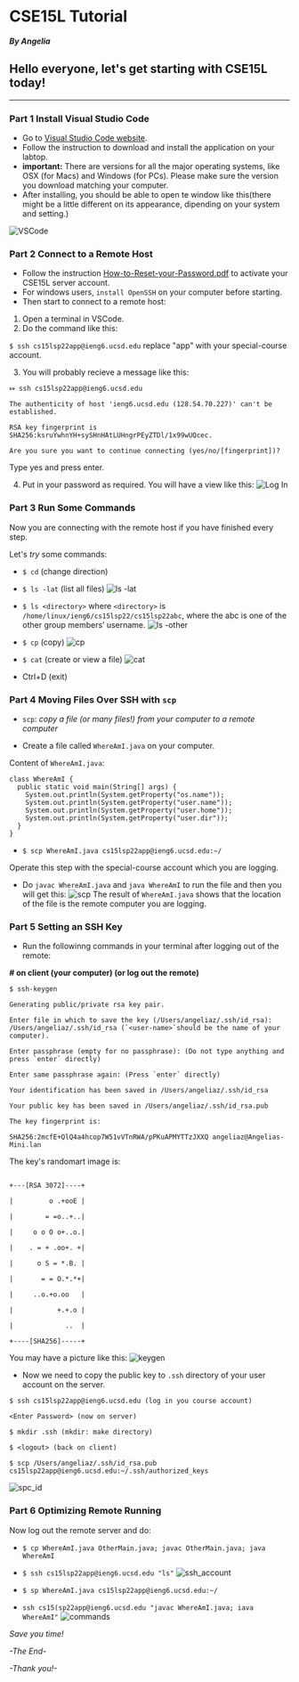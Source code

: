 # CSE15L Tutorial

***By Angelia***

## Hello everyone, let's get starting with CSE15L today!

***
### Part 1 Install Visual Studio Code

* Go to [Visual Studio Code website](https://code.visualstudio.com).
* Follow the instruction to download and install the application on your labtop.
* **important:** There are versions for all the major operating systems, like OSX (for Macs) and Windows (for PCs). Please make sure the version you download matching your computer.
* After installing, you should be able to open te window like this(there might be a little different on its appearance, dipending on your system and setting.)

![VSCode](VSCode.png)

### Part 2 Connect to a Remote Host

* Follow the instruction [How-to-Reset-your-Password.pdf](How-to-Reset-your-Password.pdf) to activate your CSE15L server account.
* For windows users, `install OpenSSH` on your computer before starting.
* Then start to connect to a remote host:
1. Open a terminal in VSCode.
2. Do the command like this:

`$ ssh cs15lsp22app@ieng6.ucsd.edu`
replace "app" with your special-course account.

3. You will probably recieve a message like this:
```
⤇ ssh cs15lsp22app@ieng6.ucsd.edu

The authenticity of host 'ieng6.ucsd.edu (128.54.70.227)' can't be established.

RSA key fingerprint is 
SHA256:ksruYwhnYH+sySHnHAtLUHngrPEyZTDl/1x99wUQcec.

Are you sure you want to continue connecting (yes/no/[fingerprint])?
```
Type yes and press enter.

4. Put in your password as required. You will have a view like this:
![Log In](LogIn.png)

### Part 3 Run Some Commands

Now you are connecting with the remote host if you have finished every step. 

Let's _try_ some commands:

* `$ cd` (change direction)

* `$ ls -lat` (list all files)
![ls -lat](ls-lat.png)

* `$ ls <directory>` where `<directory>` is `/home/linux/ieng6/cs15lsp22/cs15lsp22abc`, where the abc is one of the other group members’ username.
![ls -other](ls-other.png)

* `$ cp` (copy)
![cp](Command_cp.png)

* `$ cat` (create or view a file)
![cat](Command_cat.png)

* Ctrl+D (exit)

### Part 4 Moving Files Over SSH with `scp`
* `scp`: _copy a file (or many files!) from your computer to a remote computer_

* Create a file called `WhereAmI.java` on your computer.

Content of `WhereAmI.java`:
```
class WhereAmI {
  public static void main(String[] args) {
    System.out.println(System.getProperty("os.name"));
    System.out.println(System.getProperty("user.name"));
    System.out.println(System.getProperty("user.home"));
    System.out.println(System.getProperty("user.dir"));
  }
}
```
* `$ scp WhereAmI.java cs15lsp22app@ieng6.ucsd.edu:~/`

Operate this step with the special-course account which you are logging.

* Do `javac WhereAmI.java` and `java WhereAmI` to run the file and then you will get this:
![scp](Command_scp.png)
The result of `WhereAmI.java` shows that the location of the file is the remote computer you are logging.

### Part 5 Setting an SSH Key
* Run the followinng commands in your terminal after logging out of the remote:

**# on client (your computer) (or log out the remote)**

```
$ ssh-keygen

Generating public/private rsa key pair.

Enter file in which to save the key (/Users/angeliaz/.ssh/id_rsa): /Users/angeliaz/.ssh/id_rsa (`<user-name>`should be the name of your computer).

Enter passphrase (empty for no passphrase): (Do not type anything and press `enter` directly)

Enter same passphrase again: (Press `enter` directly)

Your identification has been saved in /Users/angeliaz/.ssh/id_rsa

Your public key has been saved in /Users/angeliaz/.ssh/id_rsa.pub

The key fingerprint is:

SHA256:2mcfE+QlQ4a4hcop7W51vVTnRWA/pPKuAPMYTTzJXXQ angeliaz@Angelias-Mini.lan
```

The key's randomart image is:

```

+---[RSA 3072]----+

|         o .+ooE |

|        = =o..+..|

|     o o O o+..o.|

|    . = + .oo+. +|

|      o S = *.B. |

|       = = O.*.*+|

|     ..o.+o.oo   |

|           +.+.o |

|             ..  |

+----[SHA256]-----+
```

You may have a picture like this:
![keygen](Command_ssh_keygen.png)

* Now we need to copy the public key to `.ssh` directory of your user account on the server.
```
$ ssh cs15lsp22app@ieng6.ucsd.edu (log in you course account)

<Enter Password> (now on server)

$ mkdir .ssh (mkdir: make directory)

$ <logout> (back on client)

$ scp /Users/angeliaz/.ssh/id_rsa.pub cs15lsp22app@ieng6.ucsd.edu:~/.ssh/authorized_keys
```
![spc_id](scp_id_rsa.png)

### Part 6 Optimizing Remote Running

Now log out the remote server and do:
* `$ cp WhereAmI.java OtherMain.java; javac OtherMain.java; java WhereAmI`

* `$ ssh cs15lsp22app@ieng6.ucsd.edu "ls"`
![ssh_account](Command_ssh_account_ls.png)

* `$ sp WhereAmI.java cs15lsp22app@ieng6.ucsd.edu:~/`

* `ssh cs15(sp22app@ieng6.ucsd.edu "javac WhereAmI.java; iava WhereAmI"`
![commands](multiple_commands.png)

_Save you time!_

_-The End-_

_-Thank you!-_